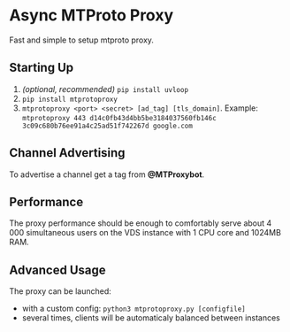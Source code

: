 # Async MTProto Proxy #

Fast and simple to setup mtproto proxy.

## Starting Up ##
    
1. *(optional, recommended)* `pip install uvloop`
2. `pip install mtprotoproxy`
3. `mtprotoproxy <port> <secret> [ad_tag] [tls_domain]`. Example: `mtprotoproxy 443 d14c0fb43d4bb5be3184037560fb146c 3c09c680b76ee91a4c25ad51f742267d google.com`

## Channel Advertising ##

To advertise a channel get a tag from **@MTProxybot**.

## Performance ##

The proxy performance should be enough to comfortably serve about 4 000 simultaneous users on
the VDS instance with 1 CPU core and 1024MB RAM.

## Advanced Usage ##

The proxy can be launched:
- with a custom config: `python3 mtprotoproxy.py [configfile]`
- several times, clients will be automaticaly balanced between instances

